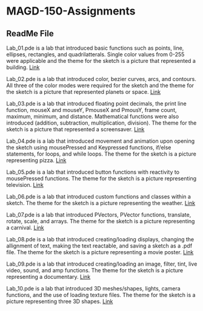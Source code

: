 # MAGD-150-Assignments
## ReadMe File

Lab_01.pde is a lab that introduced basic functions such as points, line, ellipses, rectangles, and quadrilatterals. Single color values from 0-255 were applicable and the theme for the sketch is a picture that represented a building.
[Link](https://github.com/elijia99/MAGD-150-Assignments/blob/gh-pages/Lab_01.pde)

Lab_02.pde is a lab that introduced color, bezier curves, arcs, and contours. All three of the color modes were required for the sketch and the theme for the sketch is a picture that represented planets or space.
[Link](https://github.com/elijia99/MAGD-150-Assignments/blob/gh-pages/Lab_02.pde)

Lab_03.pde is a lab that introduced floating point decimals, the print line function, mouseX and mouseY, PmouseX and PmousY, frame count, maximum, minimum, and distance. Mathematical functions were also introduced (addition, subtraction, multiplication, division). The theme for the sketch is a picture that represented a screensaver.
[Link](https://github.com/elijia99/MAGD-150-Assignments/blob/gh-pages/Lab_03.pde)

Lab_04.pde is a lab that introduced movement and animation upon opening the sketch using mousePressed and Keypressed functions, if/else statements, for loops, and while loops. The theme for the sketch is a picture representing pizza. 
[Link](https://github.com/elijia99/MAGD-150-Assignments/blob/gh-pages/Lab_04.pde)

Lab_05.pde is a lab that introduced button functions with reactivity to mousePressed functions. The theme for the sketch is a picture representing television.
[Link](https://github.com/elijia99/MAGD-150-Assignments/blob/gh-pages/Lab_05.pde)

Lab_06.pde is a lab that introduced custom functions and classes within a sketch. The theme for the sketch is a picture representing the weather.
[Link](https://github.com/elijia99/MAGD-150-Assignments/blob/gh-pages/Lab_06.pde)

Lab_07.pde is a lab that introduced PVectors, PVector functions, translate, rotate, scale, and arrays. The theme for the sketch is a picture representing a carnival.
[Link](https://github.com/elijia99/MAGD-150-Assignments/blob/gh-pages/Lab_07.pde)

Lab_08.pde is a lab that introduced creating/loading displays, changing the allignment of text, making the text reactable, and saving a sketch as a .pdf file. The theme for the sketch is a picture representing a movie poster.
[Link](https://github.com/elijia99/MAGD-150-Assignments/blob/gh-pages/Lab_08.pde)

Lab_09.pde is a lab that introduced creating/loading an image, filter, tint, live video, sound, and amp functions. The theme for the sketch is a picture representing a documentary.
[Link](https://github.com/elijia99/MAGD-150-Assignments/blob/gh-pages/Lab_09.pde)

Lab_10.pde is a lab that introduced 3D meshes/shapes, lights, camera functions, and the use of loading texture files. The theme for the sketch is a picture representing three 3D shapes.
[Link](https://github.com/elijia99/MAGD-150-Assignments/blob/gh-pages/Lab_10.pde)
